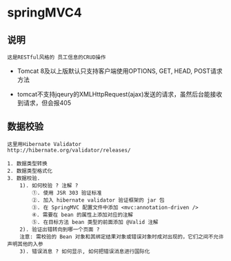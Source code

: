 springMVC4
==

## 说明
```text
这是RESTful风格的 员工信息的CRUD操作
```



* Tomcat 8及以上版默认只支持客户端使用OPTIONS, GET, HEAD, POST请求方法

* tomcat不支持jqeury的XMLHttpRequest(ajax)发送的请求，虽然后台能接收到请求，但会报405

## 数据校验
```text
这里用Hibernate Validator
http://hibernate.org/validator/releases/

1. 数据类型转换
2. 数据类型格式化
3. 数据校验. 
    1). 如何校验 ? 注解 ?
        ①. 使用 JSR 303 验证标准
        ②. 加入 hibernate validator 验证框架的 jar 包
        ③. 在 SpringMVC 配置文件中添加 <mvc:annotation-driven />
        ④. 需要在 bean 的属性上添加对应的注解
        ⑤. 在目标方法 bean 类型的前面添加 @Valid 注解
    2). 验证出错转向到哪一个页面 ?
    注意: 需校验的 Bean 对象和其绑定结果对象或错误对象时成对出现的，它们之间不允许声明其他的入参
    3). 错误消息 ? 如何显示, 如何把错误消息进行国际化
```

